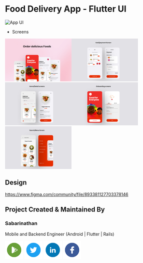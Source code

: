 # Food Delivery App - Flutter UI

![App UI](screenshots/cover.png)

- Screens

<img src = "screenshots/banner_screen.jpg" width=220><img src = "screenshots/cart_payment_screen.jpg" width=220><img src = "screenshots/home_detail_screen.jpg" width=220><img src = "screenshots/onboard_screen.jpg" width=220><img src = "screenshots/search_menu_screen.jpg" width=220>

## Design

https://www.figma.com/community/file/893381127703378146

## Project Created & Maintained By

### Sabarinathan

Mobile and Backend Engineer (Android | Flutter | Rails)

<a href="https://play.google.com/store/apps/dev?id=6195209822970290998"><img src="https://github.com/aritraroy/social-icons/blob/master/play-store-icon.png?raw=true" width="60"></a>
<a href="https://twitter.com/nathansdev"><img src="https://github.com/aritraroy/social-icons/blob/master/twitter-icon.png?raw=true" width="60"></a>
<a href="https://www.linkedin.com/in/sabarinathan-in/"><img src="https://github.com/aritraroy/social-icons/blob/master/linkedin-icon.png?raw=true" width="60"></a>
<a href="https://www.facebook.com/sabari.nathan.441"><img src="https://github.com/aritraroy/social-icons/blob/master/facebook-icon.png?raw=true" width="60"></a>
